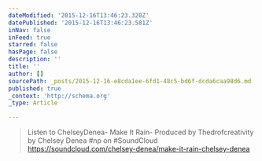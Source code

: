 ```yaml
---
dateModified: '2015-12-16T13:46:23.320Z'
datePublished: '2015-12-16T13:46:23.581Z'
inNav: false
inFeed: true
starred: false
hasPage: false
description: ''
title: ''
author: []
sourcePath: _posts/2015-12-16-e8cda1ee-6fd1-48c5-bd6f-dcda6caa98d6.md
published: true
_context: 'http://schema.org'
_type: Article

---
```

> Listen to ChelseyDenea- Make It Rain- Produced by Thedrofcreativity by Chelsey Denea \#np on \#SoundCloud
> https://soundcloud.com/chelsey-denea/make-it-rain-chelsey-denea
